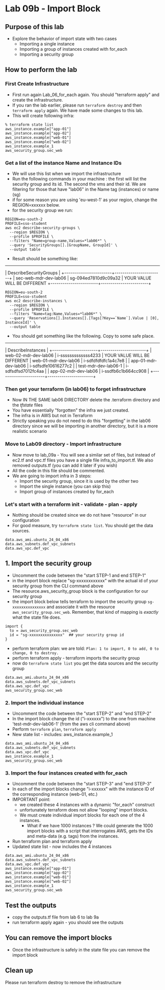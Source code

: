 # Lab 09b - Import Block


## Purpose of this lab
- Explore the behavior of import state with two cases
    - Importing a single instance
    - Importing a group of instances created with for_each
    - Importing a security group

## How to perform the lab
### First Create Infrastructure
- First run again Lab_06_for_each again.   You should "terraform apply" and create the infrastructure.
- If you ran the lab earlier, please run `terraform destroy` and then `terraform apply` again.  We have made some changes to this lab.
- This will create following infra:

```
% terraform state list
aws_instance.example["app-01"]
aws_instance.example["app-02"]
aws_instance.example["web-01"]
aws_instance.example["web-02"]
aws_instance.example_1
aws_security_group.sec_web
```
### Get a list of the instance Name and Instance IDs
- We will use this list when we import the infrastructure
- Run the following commands in your machine : the first will list the security group and its id.  The second the vms and their id.   We are filtering for those that have "lab06" in the Name tag (instances) or name (sg)
- if for some reason you are using 'eu-west-1' as your region, change the REGION=xxxxxx below.
- for the security group we run:
```
REGION=eu-south-2
PROFILE=sso-student
aws ec2 describe-security-groups \
  --region $REGION \
  --profile $PROFILE \
  --filters "Name=group-name,Values=*lab06*" \
  --query 'SecurityGroups[].[GroupName, GroupId]' \
  --output table
```
- Result should be something like:
---------------------------------------------------
|             DescribeSecurityGroups              |
+------------------------+------------------------+
|  sec-web-mdr-dev-lab06 |  sg-094ed7810d9c09a32  | YOUR VALUE WILL BE DIFFERENT
+------------------------+------------------------+
```
REGION=eu-south-2
PROFILE=sso-student
aws ec2 describe-instances \
  --region $REGION \
  --profile $PROFILE \
  --filters "Name=tag:Name,Values=*lab06*" \
  --query 'Reservations[].Instances[].[Tags[?Key==`Name`].Value | [0], InstanceId]' \
  --output table
```
- You should get something like the following.  Copy to some safe place.
-------------------------------------------------
|               DescribeInstances               |
+-----------------------+-----------------------+
|  web-02-mdr-dev-lab06 |  i-sssssssssssss4233  | YOUR VALUE WILL BE DIFFERENT
|  web-01-mdr-dev-lab06 |  i-sdfdfdfdfc1a4c7e8  |
|  app-01-mdr-dev-lab06 |  i-sdfsdfe10616277c2  |
|  test-mdr-dev-lab06-1 |  i-sdfsdfsd7012fc4aa  |
|  app-02-mdr-dev-lab06 |  i-ssdfb6c1b664cc908  |
+-----------------------+-----------------------+
### Then get your terraform (in lab06) to forget infrastructure
- Now IN THE SAME lab06 DIRECTORY delete the .terraform directory and the *tfstate* files
- You have essentially "forgotten" the infra we just created. 
- The infra is in AWS but not in Terraform
- Strictly speaking you do not need to do this "forgetting" in the lab06 directory since we will be importing in another directory,  but it is a more realistic scenario 

### Move to Lab09 directory - Import infrastructure
- Now move to lab_09a  - You will see a similar set of files, but instead of ec2.tf and vpc.tf files you have a single file infra_to_import.tf.  We also removed outputs.tf (you can add it later if you wish)
- All the code in this file should be commented. 
- We are going to import infra in 3 steps:
    - Import the security group, since it is used by the other two
    - Import the single instance (you can skip this)
    - Import group of instances created by for_each

### Let's start with a terraform init - validate - plan - apply
- Nothing should be created since we do not have "resource" in our configuration
- For good measure, try `terraform state list`. You should get the data sources.
```
data.aws_ami.ubuntu_24_04_x86
data.aws_subnets.def_vpc_subnets
data.aws_vpc.def_vpc
```
## 1. Import the security group
- Uncomment the code between the "start STEP-1 and end STEP-1"
- in the import block replace "sg-xxxxxxxxxxxx" with the actual id of your security group from the CLI command above
- The resource.aws_security_group  block is the configuration for our security group
- the import block below tells terraform to import the security group `sg-xxxxxxxxxxxxxxx` and associate it with the resource `aws_security_group.sec_web`.   Remember, that kind of mapping  is *exactly* what the state file does.
```
import {
  to = aws_security_group.sec_web
  id = "sg-xxxxxxxxxxxxxxx"  ## your security group id
}
```
- perform terraform plan: we are told: `Plan: 1 to import, 0 to add, 0 to change, 0 to destroy.`
- perform terraform apply - terraform imports the security group
- now do `terraform state list`  you get the data sources and the security group
```
data.aws_ami.ubuntu_24_04_x86
data.aws_subnets.def_vpc_subnets
data.aws_vpc.def_vpc
aws_security_group.sec_web
```

### 2. Import the individual instance 
- Uncomment the code between the "start STEP-2" and "end STEP-2"
- In the import block change the id ("i-xxxxxx") to the one from machine 'test-mdr-dev-lab06-1' (from the aws cli command above)
- Perform `terraform plan`, `terraform apply`
- New state list - includes: aws_instance.example_1
```
data.aws_ami.ubuntu_24_04_x86
data.aws_subnets.def_vpc_subnets
data.aws_vpc.def_vpc
aws_instance.example_1
aws_security_group.sec_web
```

### 3. Import the four instances created with for_each
- Uncomment the code between the "start STEP-3" and "end STEP-3"
- In each of the import blocks change "i-xxxxxx" with the instance ID of the corresponding instance (web-01, etc.)
- IMPORTANT point: 
  - we created these 4 instances with a dynamic "for_each" construct
  - unfortunately terraform does not allow "looping" import blocks.  
  - We must create individual import blocks for each one of the 4 instances.
    - What if we have 1000 instances ?   We could generate the 1000 import blocks with a script that interrogates AWS, gets the IDs and meta-data (e.g. tags) from the instances.
- Run terraform plan and terraform apply
- Updated state list - now includes the 4 instances 
```
data.aws_ami.ubuntu_24_04_x86
data.aws_subnets.def_vpc_subnets
data.aws_vpc.def_vpc
aws_instance.example["app-01"]
aws_instance.example["app-02"]
aws_instance.example["web-01"]
aws_instance.example["web-02"]
aws_instance.example_1
aws_security_group.sec_web
```

## Test the outputs
- copy the outputs.tf file from lab 6 to lab 9a
- run terraform apply again - you should see the outputs

## You can remove the import blocks
- Once the infrastructure is safely in the state file you can remove the import block
## Clean up
Please run terraform destroy to remove the infrastructure